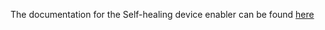 The documentation for the Self-healing device enabler can be found [here](https://assist-iot-enablers-documentation.readthedocs.io/en/latest/index.html) 